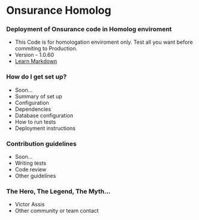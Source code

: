 # Onsurance Homolog #

### Deployment of Onsurance code in Homolog enviroment ###

* This Code is for homologation enviroment only. Test all you want before commiting to Production.
* Version - 1.0.60
* [Learn Markdown](https://bitbucket.org/tutorials/markdowndemo)

### How do I get set up? ###

* Soon...
* Summary of set up
* Configuration
* Dependencies
* Database configuration
* How to run tests
* Deployment instructions

### Contribution guidelines ###

* Soon...
* Writing tests
* Code review
* Other guidelines

### The Hero, The Legend, The Myth... ###

* Victor Assis
* Other community or team contact